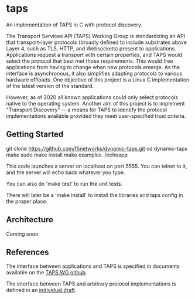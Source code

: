 # taps
An implementation of TAPS in C with protocol discovery.

The Transport Services API (TAPS) Working Group is standardizing an API that
transport-layer protocols (broadly defined to include substrates above Layer 4,
such as TLS, HTTP, and Websockets) present to applications. Applications request
a transport with certain properties, and TAPS would select the protocol that best
met those requirements. This would free applications from having to change when
new protocols emerge. As the interface is asynchronous, it also simplifies
adapting protocols to various hardware offloads. One objective of this project is
a Linux C implementation of the latest version of the standard.

However, as of 2020 all known applications could only select protocols native to
the operating system. Another aim of this project is to implement "Transport
Discovery" -- a means for TAPS to identify the protocol implementations available
provided they meet user-specified trust criteria.

## Getting Started

git clone https://github.com/f5networks/dynamic-taps.git
cd dynamic-taps
make
sudo make install
make examples
./echoapp

This code launches a server on localhost on port 5555. You can telnet to it, and
the server will echo back whatever you type.

You can also do 'make test' to run the unit tests.

There will later be a 'make install' to install the libraries and taps config in
the proper place.

## Architecture

Coming soon.

## References
The interface between applications and TAPS is specified in documents available
on the [TAPS WG github](https://github.com/ietf-tapswg/api-drafts).

The interface between TAPS and arbitrary protocol implementations is defined in
an [individual draft](https://github.com/martinduke/draft-duke-taps-transport-discovery).
